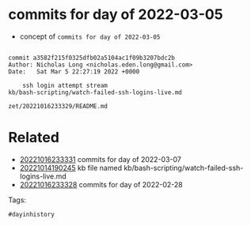 # commits for day of 2022-03-05

- concept of `commits for day of 2022-03-05`

```

commit a3582f215f0325dfb02a5104ac1f09b3207bdc2b
Author: Nicholas Long <nicholas.eden.long@gmail.com>
Date:   Sat Mar 5 22:27:19 2022 +0000

    ssh login attempt stream
kb/bash-scripting/watch-failed-ssh-logins-live.md
```

` zet/20221016233329/README.md `

# Related

- [20221016233331](/zet/20221016233331/README.md) commits for day of 2022-03-07
- [20221014190245](/zet/20221014190245/README.md) kb file named kb/bash-scripting/watch-failed-ssh-logins-live.md
- [20221016233328](/zet/20221016233328/README.md) commits for day of 2022-02-28

Tags:

    #dayinhistory
